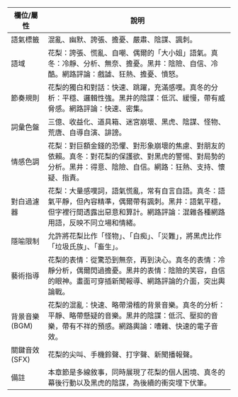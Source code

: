 | 欄位/屬性 | 說明 |
|---|---|
| 語氣標籤 | 混亂、幽默、誇張、擔憂、嚴肅、陰謀、諷刺。 |
| 語域 | 花梨：誇張、慌亂、自嘲、偶爾的「大小姐」語氣。真冬：冷靜、分析、無奈、擔憂。黑井：陰險、自信、冷酷。網路評論：戲謔、狂熱、擔憂、憤怒。 |
| 節奏規則 | 花梨的獨白和對話：快速、跳躍，充滿感嘆。真冬的分析：平穩、邏輯性強。黑井的陰謀：低沉、緩慢，帶有威脅感。網路評論：快速、密集。 |
| 詞彙色盤 | 三億、收益化、道具箱、迷宮崩壞、黑虎、陰謀、怪物、荒唐、自導自演、誹謗。 |
| 情感色調 | 花梨：對巨額金錢的恐懼、對形象崩壞的焦慮、對朋友的依賴。真冬：對花梨的保護欲、對黑虎的警惕、對局勢的分析。黑井：得意、陰險、自信。網路：狂熱、支持、懷疑、指責。 |
| 對白過濾器 | 花梨：大量感嘆詞，語氣慌亂，常有自言自語。真冬：語氣平靜，但內容精準，偶爾帶有諷刺。黑井：語氣平穩，但字裡行間透露出惡意和算計。網路評論：混雜各種網路用語，反映不同立場和情緒。 |
| 隱喻限制 | 允許將花梨比作「怪物」、「白痴」、「災難」，將黑虎比作「垃圾氏族」、「畜生」。 |
| 藝術指導 | 花梨的表情：從驚恐到無奈，再到決心。真冬的表情：冷靜分析，偶爾閃過擔憂。黑井的表情：陰險的笑容，自信的眼神。畫面可穿插新聞報導、網路評論的介面，突出輿論戰。 |
| 背景音樂 (BGM) | 花梨的混亂：快速、略帶滑稽的背景音樂。真冬的分析：平靜、略帶懸疑的音樂。黑井的陰謀：低沉、壓抑的音樂，帶有不祥的預感。網路輿論：嘈雜、快速的電子音效。 |
| 關鍵音效 (SFX) | 花梨的尖叫、手機鈴聲、打字聲、新聞播報聲。 |
| 備註 | 本章節是多線敘事，同時展現了花梨的個人困境、真冬的幕後行動以及黑虎的陰謀，為後續的衝突埋下伏筆。 |
